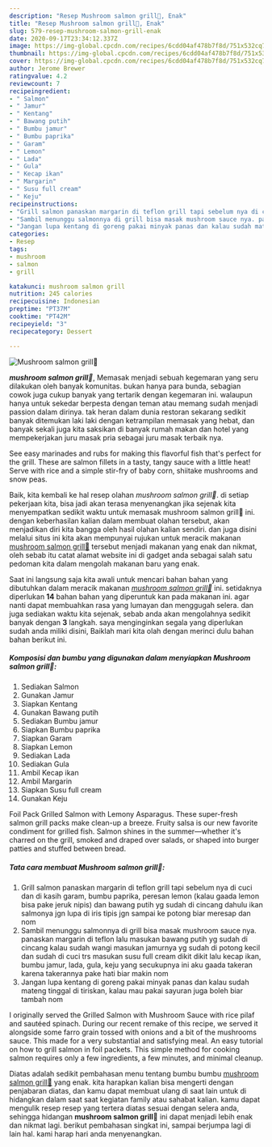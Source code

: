 ```yaml
---
description: "Resep Mushroom salmon grill🐠, Enak"
title: "Resep Mushroom salmon grill🐠, Enak"
slug: 579-resep-mushroom-salmon-grill-enak
date: 2020-09-17T23:34:12.337Z
image: https://img-global.cpcdn.com/recipes/6cdd04af478b7f8d/751x532cq70/mushroom-salmon-grill🐠-foto-resep-utama.jpg
thumbnail: https://img-global.cpcdn.com/recipes/6cdd04af478b7f8d/751x532cq70/mushroom-salmon-grill🐠-foto-resep-utama.jpg
cover: https://img-global.cpcdn.com/recipes/6cdd04af478b7f8d/751x532cq70/mushroom-salmon-grill🐠-foto-resep-utama.jpg
author: Jerome Brewer
ratingvalue: 4.2
reviewcount: 7
recipeingredient:
- " Salmon"
- " Jamur"
- " Kentang"
- " Bawang putih"
- " Bumbu jamur"
- " Bumbu paprika"
- " Garam"
- " Lemon"
- " Lada"
- " Gula"
- " Kecap ikan"
- " Margarin"
- " Susu full cream"
- " Keju"
recipeinstructions:
- "Grill salmon panaskan margarin di teflon grill tapi sebelum nya di cuci dan di kasih garam, bumbu paprika, peresan lemon (kalau gaada lemon bisa pake jeruk nipis) dan bawang putih yg sudah di cincang dahulu ikan salmonya jgn lupa di iris tipis jgn sampai ke potong biar meresap dan nom"
- "Sambil menunggu salmonnya di grill bisa masak mushroom sauce nya. panaskan margarin di teflon lalu masukan bawang putih yg sudah di cincang kalau sudah wangi masukan jamurnya yg sudah di potong kecil dan sudah di cuci trs masukan susu full cream dikit dikit lalu kecap ikan, bumbu jamur, lada, gula, keju yang secukupnya ini aku gaada takeran karena takerannya pake hati biar makin nom"
- "Jangan lupa kentang di goreng pakai minyak panas dan kalau sudah mateng tinggal di tiriskan, kalau mau pakai sayuran juga boleh biar tambah nom"
categories:
- Resep
tags:
- mushroom
- salmon
- grill

katakunci: mushroom salmon grill 
nutrition: 245 calories
recipecuisine: Indonesian
preptime: "PT37M"
cooktime: "PT42M"
recipeyield: "3"
recipecategory: Dessert

---
```



![Mushroom salmon grill🐠](https://img-global.cpcdn.com/recipes/6cdd04af478b7f8d/751x532cq70/mushroom-salmon-grill🐠-foto-resep-utama.jpg)

<b><i>mushroom salmon grill🐠</i></b>, Memasak menjadi sebuah kegemaran yang seru dilakukan oleh banyak komunitas. bukan hanya para bunda, sebagian cowok juga cukup banyak yang tertarik dengan kegemaran ini. walaupun hanya untuk sekedar berpesta dengan teman atau memang sudah menjadi passion dalam dirinya. tak heran dalam dunia restoran sekarang sedikit banyak ditemukan laki laki dengan ketrampilan memasak yang hebat, dan banyak sekali juga kita saksikan di banyak rumah makan dan hotel yang mempekerjakan juru masak pria sebagai juru masak terbaik nya.

See easy marinades and rubs for making this flavorful fish that&#39;s perfect for the grill. These are salmon fillets in a tasty, tangy sauce with a little heat! Serve with rice and a simple stir-fry of baby corn, shiitake mushrooms and snow peas.

Baik, kita kembali ke hal resep olahan <i>mushroom salmon grill🐠</i>. di setiap pekerjaan kita, bisa jadi akan terasa menyenangkan jika sejenak kita menyempatkan sedikit waktu untuk memasak mushroom salmon grill🐠 ini. dengan keberhasilan kalian dalam membuat olahan tersebut, akan menjadikan diri kita bangga oleh hasil olahan kalian sendiri. dan juga disini melalui situs ini kita akan mempunyai rujukan untuk meracik makanan <u>mushroom salmon grill🐠</u> tersebut menjadi makanan yang enak dan nikmat, oleh sebab itu catat alamat website ini di gadget anda sebagai salah satu pedoman kita dalam mengolah makanan baru yang enak.


Saat ini langsung saja kita awali untuk mencari bahan bahan yang dibutuhkan dalam meracik makanan <u><i>mushroom salmon grill🐠</i></u> ini. setidaknya diperlukan <b>14</b> bahan bahan yang diperuntuk kan pada makanan ini. agar nanti dapat membuahkan rasa yang lumayan dan menggugah selera. dan juga sediakan waktu kita sejenak, sebab anda akan mengolahnya sedikit banyak dengan <b>3</b> langkah. saya menginginkan segala yang diperlukan sudah anda miliki disini, Baiklah mari kita olah dengan merinci dulu bahan bahan berikut ini.

<!--inarticleads1-->

##### Komposisi dan bumbu yang digunakan dalam menyiapkan Mushroom salmon grill🐠:

1. Sediakan  Salmon
1. Gunakan  Jamur
1. Siapkan  Kentang
1. Gunakan  Bawang putih
1. Sediakan  Bumbu jamur
1. Siapkan  Bumbu paprika
1. Siapkan  Garam
1. Siapkan  Lemon
1. Sediakan  Lada
1. Sediakan  Gula
1. Ambil  Kecap ikan
1. Ambil  Margarin
1. Siapkan  Susu full cream
1. Gunakan  Keju


Foil Pack Grilled Salmon with Lemony Asparagus. These super-fresh salmon grill packs make clean-up a breeze. Fruity salsa is our new favorite condiment for grilled fish. Salmon shines in the summer—whether it&#39;s charred on the grill, smoked and draped over salads, or shaped into burger patties and stuffed between bread. 

<!--inarticleads2-->

##### Tata cara membuat Mushroom salmon grill🐠:

1. Grill salmon panaskan margarin di teflon grill tapi sebelum nya di cuci dan di kasih garam, bumbu paprika, peresan lemon (kalau gaada lemon bisa pake jeruk nipis) dan bawang putih yg sudah di cincang dahulu ikan salmonya jgn lupa di iris tipis jgn sampai ke potong biar meresap dan nom
1. Sambil menunggu salmonnya di grill bisa masak mushroom sauce nya. panaskan margarin di teflon lalu masukan bawang putih yg sudah di cincang kalau sudah wangi masukan jamurnya yg sudah di potong kecil dan sudah di cuci trs masukan susu full cream dikit dikit lalu kecap ikan, bumbu jamur, lada, gula, keju yang secukupnya ini aku gaada takeran karena takerannya pake hati biar makin nom
1. Jangan lupa kentang di goreng pakai minyak panas dan kalau sudah mateng tinggal di tiriskan, kalau mau pakai sayuran juga boleh biar tambah nom


I originally served the Grilled Salmon with Mushroom Sauce with rice pilaf and sautéed spinach. During our recent remake of this recipe, we served it alongside some farro grain tossed with onions and a bit of the mushrooms sauce. This made for a very substantial and satisfying meal. An easy tutorial on how to grill salmon in foil packets. This simple method for cooking salmon requires only a few ingredients, a few minutes, and minimal cleanup. 

Diatas adalah sedikit pembahasan menu tentang bumbu bumbu <u>mushroom salmon grill🐠</u> yang enak. kita harapkan kalian bisa mengerti dengan penjabaran diatas, dan kamu dapat membuat ulang di saat lain untuk di hidangkan dalam saat saat kegiatan family atau sahabat kalian. kamu dapat mengulik resep resep yang tertera diatas sesuai dengan selera anda, sehingga hidangan <b>mushroom salmon grill🐠</b> ini dapat menjadi lebih enak dan nikmat lagi. berikut pembahasan singkat ini, sampai berjumpa lagi di lain hal. kami harap hari anda menyenangkan.

